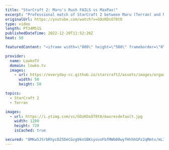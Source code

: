 ```yaml
---
title: "StarCraft 2: Maru's Rush FAILS vs MaxPax!"
excerpt: "Professional match of StarCraft 2 between Maru (Terran) and MaxPax (Protoss). This game starts off with a little bit of cheese, but quickly transitions towards a laid back macro match where Maru is trying to turtle his way out of his bad early game.  Support my work on Patreon: https://www.patreon.com/lowkotv"
originalUrl: https://youtube.com/watch?v=GOzKDsO78t0
type: video
length: PT34M51S
publishedDateTime: 2022-12-20T11:52:26Z
heat: 50

featuredContent: "<iframe width=\"800\" height=\"500\" frameborder=\"0\" src=\"https://www.youtube.com/embed/GOzKDsO78t0\" allow=\"accelerometer; autoplay; encrypted-media; gyroscope; picture-in-picture\" allowfullscreen></iframe>"

provider:
  name: LowkoTV
  domain: lowko.tv
  images:
    - url: https://everyday-cc.github.io/starcraft2/assets/images/organizations/lowko.tv-50x50.jpg
      width: 50
      height: 50

topics:
  - StarCraft 2
  - Terran

images:
  - url: https://i.ytimg.com/vi/GOzKDsO78t0/maxresdefault.jpg
    width: 1280
    height: 720
    isCached: true

secured: "OMKwSJSrbRhycD25DeCGzg9knSBKsyovoFbfMWbB0wyfHhhhGPz2qMmtv/mL3rU5vIDCkyqAnFxB1AstviQAL6zhVFMbBUbzSOIq4/s/qb0hxarkTExucIzQwfQJmBZKTHRqR7qrtz/yNIuVxm9+qo6kWTsMz6kz2moT0U+3QtgMv06WaueskbhF2RNhg4wUPISh9km1U2284zsMrfYpmsBJDZt98r2Fv24tNwiRXRs4h2BITZOOuvC+0f3wHxtvSbLmVDVBj80ESfo0sttDilC+SGXm62o2hYFoa6ljcRmhJnRW+t9HEAuHEAZwkOVr/C9k9qP+5Q88gi2K16hZKofiaCGnfQPT76LWnCh1ldIym2ttkjjjXmQBSasUesdq4zn0FkbA6wqg076hjcGXk97tT78T196t6O5/8gR2Tmc=;PivkMtUsVtF2xP21WYI+Pg=="
---
```


